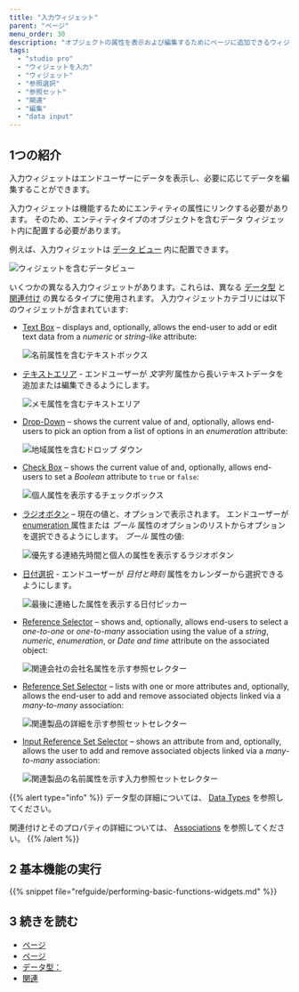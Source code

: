 ```yaml
---
title: "入力ウィジェット"
parent: "ページ"
menu_order: 30
description: "オブジェクトの属性を表示および編集するためにページに追加できるウィジェット。"
tags:
  - "studio pro"
  - "ウィジェットを入力"
  - "ウィジェット"
  - "参照選択"
  - "参照セット"
  - "関連"
  - "編集"
  - "data input"
---
```


## 1つの紹介

入力ウィジェットはエンドユーザーにデータを表示し、必要に応じてデータを編集することができます。

入力ウィジェットは機能するためにエンティティの属性にリンクする必要があります。 そのため、エンティティタイプのオブジェクトを含むデータ ウィジェット内に配置する必要があります。

例えば、入力ウィジェットは [データ ビュー](data-view) 内に配置できます。

![ウィジェットを含むデータビュー](attachments/input-widgets/data-view.png)

いくつかの異なる入力ウィジェットがあります。これらは、異なる [データ型](data-types) と [関連付け](associations) の異なるタイプに使用されます。 入力ウィジェットカテゴリには以下のウィジェットが含まれています:

*   [Text Box](text-box) – displays and, optionally, allows the end-user to add or edit text data from a *numeric* or *string-like* attribute:

    ![名前属性を含むテキストボックス](attachments/input-widgets/text-box.png)

*   [テキストエリア](text-area) - エンドユーザーが *文字列* 属性から長いテキストデータを追加または編集できるようにします。

    ![メモ属性を含むテキストエリア](attachments/input-widgets/text-area.png)

*   [Drop-Down](drop-down) – shows the current value of and, optionally, allows end-users to pick an option from a list of options in an *enumeration* attribute:

    ![地域属性を含むドロップ ダウン](attachments/input-widgets/drop-down.png)

*   [Check Box](check-box) – shows the current value of and, optionally, allows end-users to set a *Boolean* attribute to `true` or `false`:

    ![個人属性を表示するチェックボックス](attachments/input-widgets/check-box.png)

*   [ラジオボタン](radio-buttons) – 現在の値と、オプションで表示されます。 エンドユーザーが[enumeration ](radio-buttons)属性または *ブール* 属性のオプションのリストからオプションを選択できるようにします。 *ブール* 属性の値:

    ![優先する連絡先時間と個人の属性を表示するラジオボタン](attachments/input-widgets/radio-buttons.png)

*   [日付選択](date-picker) - エンドユーザーが *日付と時刻* 属性をカレンダーから選択できるようにします。

    ![最後に連絡した属性を表示する日付ピッカー](attachments/input-widgets/date-picker.png)

*   [Reference Selector](reference-selector) – shows and, optionally, allows end-users to select a *one-to-one* or *one-to-many* association using the value of a *string*, *numeric*, *enumeration*, or *Date and time* attribute on the associated object:

    ![関連会社の会社名属性を示す参照セレクター](attachments/input-widgets/reference-selector.png)

*   [Reference Set Selector](reference-set-selector) –  lists with one or more attributes and, optionally, allows the end-user to add and remove associated objects linked via a *many-to-many* association:

    ![関連製品の詳細を示す参照セットセレクター](attachments/input-widgets/reference-set-selector.png)

*   [Input Reference Set Selector](input-reference-set-selector) – shows an attribute from and, optionally, allows the user to add and remove associated objects linked via a *many-to-many* association:

    ![関連製品の名前属性を示す入力参照セットセレクター](attachments/input-widgets/input-reference-set-selector.png)

{{% alert type="info" %}}
データ型の詳細については、 [Data Types](data-types) を参照してください。

関連付けとそのプロパティの詳細については、 [Associations](associations) を参照してください。
{{% /alert %}}

## 2 基本機能の実行

{{% snippet file="refguide/performing-basic-functions-widgets.md" %}}

## 3 続きを読む

* [ページ](page)
* [ページ](ページ)
* [データ型：](data-types)
* [関連](関連)
  